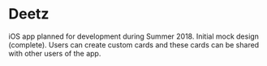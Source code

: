 # Deetz
iOS app planned for development during Summer 2018. Initial mock design (complete). Users can create custom cards and these cards can be shared with other users of the app. 
